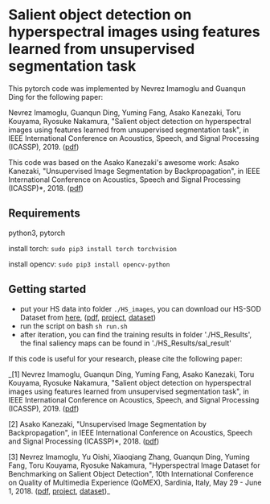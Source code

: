 # Salient object detection on hyperspectral images using features learned from unsupervised segmentation task

This pytorch code was implemented by Nevrez Imamoglu and Guanqun Ding for the following paper:

Nevrez Imamoglu, Guanqun Ding, Yuming Fang, Asako Kanezaki, Toru Kouyama, Ryosuke Nakamura, "Salient object detection on hyperspectral images using features learned from unsupervised segmentation task", 
in IEEE International Conference on Acoustics, Speech, and Signal Processing (ICASSP), 2019. ([pdf](https://arxiv.org/pdf/1902.10993.pdf))

This code was based on the Asako Kanezaki's awesome work:
Asako Kanezaki, "Unsupervised Image Segmentation by Backpropagation", in IEEE International Conference on Acoustics, Speech and Signal Processing (ICASSP)*, 2018.
([pdf](https://kanezaki.github.io/pytorch-unsupervised-segmentation/ICASSP2018_kanezaki.pdf))

## Requirements

python3, pytorch

install torch: 
`sudo pip3 install torch torchvision`

install opencv: 
`sudo pip3 install opencv-python`

## Getting started
- put your HS data into folder `./HS_images`, you can download our HS-SOD Dataset from [here](http://www.google.com/url?q=http%3A%2F%2Fdata.airc.aist.go.jp%2FHS-SOD%2FHS-SOD.zip&sa=D&sntz=1&usg=AFQjCNHJq_RlibTFQ83XuPzi4xcDoOb5lg),
([pdf](https://arxiv.org/pdf/1806.11314.pdf), [project](https://github.com/gistairc/HS-SOD), [dataset](http://www.google.com/url?q=http%3A%2F%2Fdata.airc.aist.go.jp%2FHS-SOD%2FHS-SOD.zip&sa=D&sntz=1&usg=AFQjCNHJq_RlibTFQ83XuPzi4xcDoOb5lg))
- run the script on bash
`sh run.sh`
- after iteration, you can find the training results in folder './HS_Results', the final saliency maps can be found in './HS_Results/sal_result'

If this code is useful for your research, please cite the following paper:

_[1] Nevrez Imamoglu, Guanqun Ding, Yuming Fang, Asako Kanezaki, Toru Kouyama, Ryosuke Nakamura, "Salient object detection on hyperspectral images using features learned from unsupervised segmentation task", 
in IEEE International Conference on Acoustics, Speech, and Signal Processing (ICASSP), 2019. ([pdf](https://arxiv.org/pdf/1902.10993.pdf))

[2] Asako Kanezaki, "Unsupervised Image Segmentation by Backpropagation", in IEEE International Conference on Acoustics, Speech and Signal Processing (ICASSP)*, 2018.
([pdf](https://kanezaki.github.io/pytorch-unsupervised-segmentation/ICASSP2018_kanezaki.pdf))

[3] Nevrez Imamoglu, Yu Oishi, Xiaoqiang Zhang, Guanqun Ding, Yuming Fang, Toru Kouyama, Ryosuke Nakamura, "Hyperspectral Image Dataset for Benchmarking on Salient Object Detection", 10th International Conference on Quality of Multimedia Experience (QoMEX), Sardinia, Italy, May 29 - June 1, 2018. 
([pdf](https://arxiv.org/pdf/1806.11314.pdf), [project](https://github.com/gistairc/HS-SOD), [dataset](http://www.google.com/url?q=http%3A%2F%2Fdata.airc.aist.go.jp%2FHS-SOD%2FHS-SOD.zip&sa=D&sntz=1&usg=AFQjCNHJq_RlibTFQ83XuPzi4xcDoOb5lg))_

 
